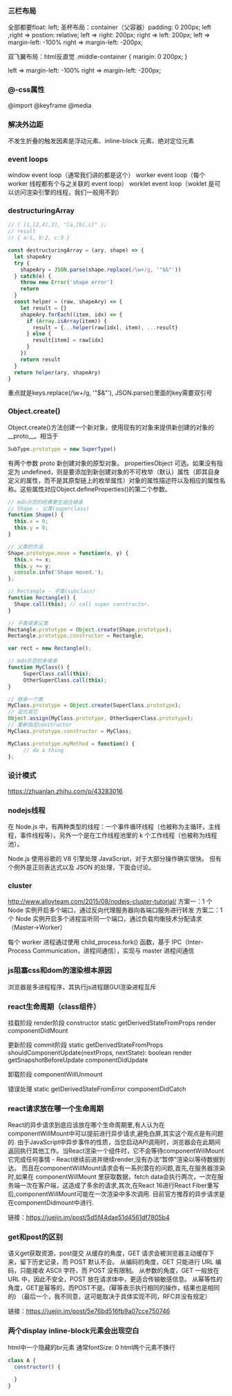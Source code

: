 ### 三栏布局
<!--  https://www.jianshu.com/p/81ef7e7094e8 -->
全部都要float: left;
圣杯布局：container（父容器）padding: 0 200px;
left ,right => postion: relative;
left => right: 200px;
right => left: 200px;
left => margin-left: -100%
right => margin-left: -200px;

双飞翼布局：html反直觉 .middle-container {
  marigin: 0 200px;
}

left => margin-left: -100%
right => margin-left: -200px;

### @-css属性
@import @keyframe @media

### 解决外边距
不发生折叠的触发因素是浮动元素、inline-block 元素、绝对定位元素

### event loops
window event loop（通常我们讲的都是这个）
worker event loop（每个 worker 线程都有个与之关联的 event loop）
worklet event loop（woklet 是可以访问渲染引擎的线程，我们一般用不到）

### destructuringArray
```js
// ( [1,[2,4],3], "[a,[b],c]" );
// result
// { a:1, b:2, c:3 }
```
```javascript
const destructuringArray = (ary, shape) => {
  let shapeAry
  try {
    shapeAry = JSON.parse(shape.replace(/\w+/g, '"$&"'))
  } catch(e) {
    throw new Error('shape error')
    return 
  }
  const helper = (raw, shapeAry) => {
    let result = {}
    shapeAry.forEach((item, idx) => {
      if (Array.isArray(item)) {
        result = {...helper(raw[idx], item), ...result}
      } else {
        result[item] = raw[idx]
      }
    })
    return result
  }
  return helper(ary, shapeAry)
}
```
重点就是keys.replace(/\w+/g, '"$&"'), JSON.parse()里面的key需要双引号

### Object.create()
Object.create()方法创建一个新对象，使用现有的对象来提供新创建的对象的__proto__。相当于
```js
SubType.prototype = new SuperType()
```
有两个参数
proto
新创建对象的原型对象。
propertiesObject
可选。如果没有指定为 undefined，则是要添加到新创建对象的不可枚举（默认）属性（即其自身定义的属性，而不是其原型链上的枚举属性）对象的属性描述符以及相应的属性名称。这些属性对应Object.defineProperties()的第二个参数。
```js
// mdn示范的经典寄生组合继承
// Shape - 父类(superclass)
function Shape() {
  this.x = 0;
  this.y = 0;
}

// 父类的方法
Shape.prototype.move = function(x, y) {
  this.x += x;
  this.y += y;
  console.info('Shape moved.');
};

// Rectangle - 子类(subclass)
function Rectangle() {
  Shape.call(this); // call super constructor.
}

// 子类续承父类
Rectangle.prototype = Object.create(Shape.prototype);
Rectangle.prototype.constructor = Rectangle;

var rect = new Rectangle();
```
```js
// mdn示范的多继承
function MyClass() {
     SuperClass.call(this);
     OtherSuperClass.call(this);
}

// 继承一个类
MyClass.prototype = Object.create(SuperClass.prototype);
// 混合其它
Object.assign(MyClass.prototype, OtherSuperClass.prototype);
// 重新指定constructor
MyClass.prototype.constructor = MyClass;

MyClass.prototype.myMethod = function() {
     // do a thing
};
```

### 设计模式

https://zhuanlan.zhihu.com/p/43283016

### nodejs线程
在 Node.js 中，有两种类型的线程：一个事件循环线程（也被称为主循环，主线程，事件线程等）。另外一个是在工作线程池里的 k 个工作线程（也被称为线程池）。

Node.js 使用谷歌的 V8 引擎处理 JavaScript，对于大部分操作确实很快。 但有个例外是正则表达式以及 JSON 的处理，下面会讨论。

### cluster
http://www.alloyteam.com/2015/08/nodejs-cluster-tutorial/
方案一：1 个 Node 实例开启多个端口，通过反向代理服务器向各端口服务进行转发
方案二：1 个 Node 实例开启多个进程监听同一个端口，通过负载均衡技术分配请求（Master->Worker）

每个 worker 进程通过使用 child_process.fork() 函数，基于 IPC（Inter-Process Communication，进程间通信），实现与 master 进程间通信

### js阻塞css和dom的渲染根本原因
浏览器是多进程程序，其执行js进程跟GUI渲染进程互斥 

### react生命周期（class组件）
挂载阶段  render阶段
constructor
static getDerivedStateFromProps
render
componentDidMount

更新阶段  commit阶段
static getDerivedStateFromProps
shouldComponentUpdate(nextProps, nextState): boolean
render
getSnapshotBeforeUpdate
componentDidUpdate

卸载阶段
componentWillUnmount

错误处理
static getDerivedStateFromError
componentDidCatch

### react请求放在哪一个生命周期
React的异步请求到底应该放在哪个生命周期里,有人认为在componentWillMount中可以提前进行异步请求,避免白屏,其实这个观点是有问题的.
由于JavaScript中异步事件的性质，当您启动API调用时，浏览器会在此期间返回执行其他工作。当React渲染一个组件时，它不会等待componentWillMount它完成任何事情 - React继续前进并继续render,没有办法“暂停”渲染以等待数据到达。
而且在componentWillMount请求会有一系列潜在的问题,首先,在服务器渲染时,如果在 componentWillMount 里获取数据，fetch data会执行两次，一次在服务端一次在客户端，这造成了多余的请求,其次,在React 16进行React Fiber重写后,componentWillMount可能在一次渲染中多次调用.
目前官方推荐的异步请求是在componentDidmount中进行.

链接：https://juejin.im/post/5d5f44dae51d4561df7805b4

### get和post的区别
语义get获取资源，post提交
从缓存的角度，GET 请求会被浏览器主动缓存下来，留下历史记录，而 POST 默认不会。
从编码的角度，GET 只能进行 URL 编码，只能接收 ASCII 字符，而 POST 没有限制。
从参数的角度，GET 一般放在 URL 中，因此不安全，POST 放在请求体中，更适合传输敏感信息。
从幂等性的角度，GET是幂等的，而POST不是。(幂等表示执行相同的操作，结果也是相同的)
（最后一个，我不同意，这可能取决于具体实现不同，RFC并没有规定）

链接：https://juejin.im/post/5e76bd516fb9a07cce750746

### 两个display inline-block元素会出现空白
html中一个隐藏的br元素
通常fontSize: 0
html两个元素不换行

```js
class A {
  constructor() {
    
  }
}
```